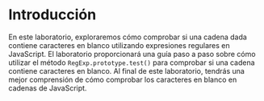 # Introducción

En este laboratorio, exploraremos cómo comprobar si una cadena dada contiene caracteres en blanco utilizando expresiones regulares en JavaScript. El laboratorio proporcionará una guía paso a paso sobre cómo utilizar el método `RegExp.prototype.test()` para comprobar si una cadena contiene caracteres en blanco. Al final de este laboratorio, tendrás una mejor comprensión de cómo comprobar los caracteres en blanco en cadenas de JavaScript.
